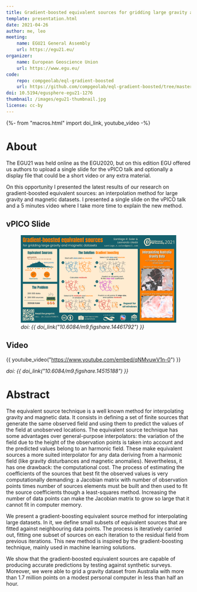 ```yaml
---
title: Gradient-boosted equivalent sources for gridding large gravity and magnetic datasets
template: presentation.html
date: 2021-04-26
author: me, leo
meeting:
    name: EGU21 General Assembly
    url: https://egu21.eu/
organizer:
    name: European Geoscience Union
    url: https://www.egu.eu/
code:
    repo: compgeolab/eql-gradient-boosted
    url: https://github.com/compgeolab/eql-gradient-boosted/tree/master/presentations/egu21
doi: 10.5194/egusphere-egu21-1276
thumbnail: /images/egu21-thumbnail.jpg
license: cc-by
---
```

{%- from "macros.html" import doi_link, youtube_video -%}

# About

The EGU21 was held online as the EGU2020, but on this edition EGU offered us
authors to upload a single slide for the vPICO talk and optionally a display
file that could be a short video or any extra material.

On this opportunity I presented the latest results of our research on
gradient-boosted equivalent sources: an interpolation method for large gravity
and magnetic datasets. I presented a single slide on the vPICO talk and
a 5 minutes video where I take more time to explain the new method.

## vPICO Slide

<figure>
<img src="/images/egu21.png" alt="EGU21 vPICO Slide">
<figcaption class="text-left">
    <em>
        doi:
        {{ doi_link("10.6084/m9.figshare.14461792") }}
    </em>
</figcaption>
</figure>

## Video

{{ youtube_video("https://www.youtube.com/embed/qNMvuwV1n-0") }}

*doi: {{ doi_link("10.6084/m9.figshare.14515188") }}*


# Abstract

The equivalent source technique is a well known method for interpolating
gravity and magnetic data. It consists in defining a set of finite sources that
generate the same observed field and using them to predict the values of the
field at unobserved locations. The equivalent source technique has some
advantages over general-purpose interpolators: the variation of the field due
to the height of the observation points is taken into account and the predicted
values belong to an harmonic field. These make equivalent sources a more suited
interpolator for any data deriving from a harmonic field (like gravity
disturbances and magnetic anomalies). Nevertheless, it has one drawback: the
computational cost. The process of estimating the coefficients of the sources
that best fit the observed values is very computationally demanding: a Jacobian
matrix with number of observation points times number of sources elements must
be built and then used to fit the source coefficients though a least-squares
method. Increasing the number of data points can make the Jacobian matrix to
grow so large that it cannot fit in computer memory.

We present a gradient-boosting equivalent source method for interpolating large
datasets. In it, we define small subsets of equivalent sources that are fitted
against neighbouring data points. The process is iteratively carried out,
fitting one subset of sources on each iteration to the residual field from
previous iterations. This new method is inspired by the gradient-boosting
technique, mainly used in machine learning solutions.

We show that the gradient-boosted equivalent sources are capable of producing
accurate predictions by testing against synthetic surveys. Moreover, we were
able to grid a gravity dataset from Australia with more than 1.7 million points
on a modest personal computer in less than half an hour.
